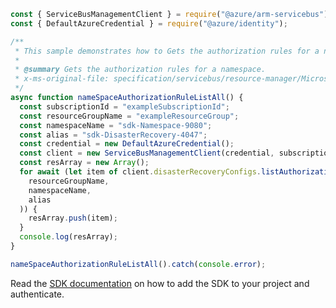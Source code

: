 ```javascript
const { ServiceBusManagementClient } = require("@azure/arm-servicebus");
const { DefaultAzureCredential } = require("@azure/identity");

/**
 * This sample demonstrates how to Gets the authorization rules for a namespace.
 *
 * @summary Gets the authorization rules for a namespace.
 * x-ms-original-file: specification/servicebus/resource-manager/Microsoft.ServiceBus/stable/2021-11-01/examples/disasterRecoveryConfigs/SBAliasAuthorizationRuleListAll.json
 */
async function nameSpaceAuthorizationRuleListAll() {
  const subscriptionId = "exampleSubscriptionId";
  const resourceGroupName = "exampleResourceGroup";
  const namespaceName = "sdk-Namespace-9080";
  const alias = "sdk-DisasterRecovery-4047";
  const credential = new DefaultAzureCredential();
  const client = new ServiceBusManagementClient(credential, subscriptionId);
  const resArray = new Array();
  for await (let item of client.disasterRecoveryConfigs.listAuthorizationRules(
    resourceGroupName,
    namespaceName,
    alias
  )) {
    resArray.push(item);
  }
  console.log(resArray);
}

nameSpaceAuthorizationRuleListAll().catch(console.error);
```

Read the [SDK documentation](https://github.com/Azure/azure-sdk-for-js/blob/%40azure%2Farm-servicebus_6.0.0/sdk/servicebus/arm-servicebus/README.md) on how to add the SDK to your project and authenticate.
